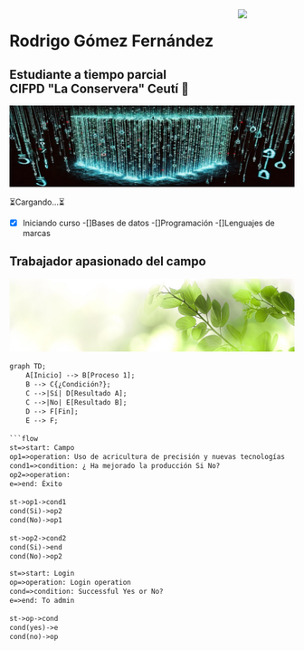 <!--- Uso HTML para poner una imagen ya que en Markdown no puedo alinearla a la derecha aunque he pensado usar algún truco
como rellenar con espacios en blanco o insertar una imagen transparente delante, me parecía un poco cutre--->

<img align='right' src='https://user-images.githubusercontent.com/5713670/87202985-820dcb80-c2b6-11ea-9f56-7ec461c497c3.gif' width='100'>

# Rodrigo Gómez Fernández
## Estudiante a tiempo parcial <br> CIFPD "La Conservera" Ceutí 📖

![](https://github.com/Raderigo/Raderigo/blob/main/Banner%20codigo.jpg)

⏳Cargando...⏳
-[X] Iniciando curso
    -[]Bases de datos
    -[]Programación
    -[]Lenguajes de marcas

## Trabajador apasionado del campo
![](https://github.com/Raderigo/Raderigo/blob/main/Banner%20hojas.jpg)

```mermaid
graph TD;
    A[Inicio] --> B[Proceso 1];
    B --> C{¿Condición?};
    C -->|Sí| D[Resultado A];
    C -->|No| E[Resultado B];
    D --> F[Fin];
    E --> F;

```flow
st=>start: Campo
op1=>operation: Uso de acricultura de precisión y nuevas tecnologías
cond1=>condition: ¿ Ha mejorado la producción Si No?
op2=>operation: 
e=>end: Éxito

st->op1->cond1
cond(Si)->op2
cond(No)->op1

st->op2->cond2
cond(Si)->end
cond(No)->op2
```
```flow
st=>start: Login
op=>operation: Login operation
cond=>condition: Successful Yes or No?
e=>end: To admin

st->op->cond
cond(yes)->e
cond(no)->op
```

<!--- Emojis para posible uso 🌱 🎓 📖 🌄 --->
